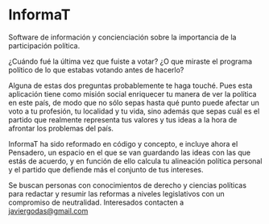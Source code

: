 # InformaT
Software de información y concienciación sobre la importancia de la participación política.

¿Cuándo fué la última vez que fuiste a votar? 
¿O que miraste el programa político de lo que estabas votando antes de hacerlo?

Alguna de estas dos preguntas probablemente te haga touché. Pues esta aplicación tiene como misión social enriquecer tu 
manera de ver la política en este país, de modo que no sólo sepas hasta qué punto puede afectar un voto a tu profesión,
tu localidad y tu vida, sino además que sepas cuál es el partido que realmente representa tus valores y tus ideas a la 
hora de afrontar los problemas del país.

InformaT ha sido reformado en código y concepto, e incluye ahora el Pensadero, un espacio en el que se van guardando las
ideas con las que estás de acuerdo, y en función de ello calcula tu alineación política personal y el partido que defiende 
más el conjunto de tus intereses.

Se buscan personas con conocimientos de derecho y ciencias políticas para redactar y resumir las reformas a niveles 
legislativos con un compromiso de neutralidad. Interesados contacten a javiergodas@gmail.com
